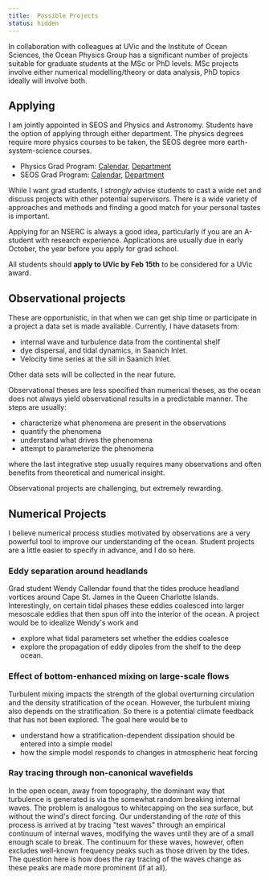 ```yaml
---
title:  Possible Projects
status: hidden
---
```


In collaboration with colleagues at UVic and the Institute of Ocean
Sciences, the Ocean Physics Group has a significant number of projects suitable for
graduate students at the MSc or PhD levels.  MSc projects involve
either numerical modelling/theory or data analysis, PhD topics ideally
will involve both.

## Applying

I am jointly appointed in SEOS and Physics and Astronomy.  Students
have the option of applying through either department. The physics
degrees require more physics courses to be taken, the SEOS degree more
earth-system-science courses.  

   - Physics Grad Program: [Calendar](http://web.uvic.ca/calendar/GRAD/GPROGS/PaAs/PrRe.html), [Department](http://www.uvic.ca/science/physics/prospective/graduate/index.php)
   - SEOS Grad Program: [Calendar](http://web.uvic.ca/calendar/GRAD/GPROGS/EaOcS/PrRe.html), [Department](http://www.uvic.ca/science/seos/grad/index.php)

While I want grad students, I *strongly* advise students to cast a wide
net and discuss projects with other potential supervisors.  There is a
wide variety of approaches and methods and finding a good match for
your personal tastes is important. 

Applying for an NSERC is always a good idea, particularly if you are
an A-student with research experience. Applications are usually due in
early October, the year before you apply for grad school.  

All students should **apply to UVic by
Feb 15th** to be considered for a UVic award.

## Observational projects

These are opportunistic, in that when we can get ship time or
participate in a project a data set is made available.  Currently, I
have datasets from:
   
   - internal wave and turbulence data from the continental shelf
   - dye dispersal, and tidal dynamics, in Saanich Inlet.
   - Velocity time series at the sill in Saanich Inlet.
  
Other data sets will be collected in the near future.  

Observational theses are less specified than numerical theses, as the
ocean does not always yield observational results in a predictable
manner.  The steps are usually:
   
   - characterize what phenomena are present in the observations
   - quantify the phenomena
   - understand what drives the phenomena
   - attempt to parameterize the phenomena

where the last integrative step usually requires many observations and
often benefits from theoretical and numerical insight.  

Observational projects are challenging, but extremely rewarding.  

## Numerical Projects

I believe numerical process studies motivated by observations are a
very powerful tool to improve our understanding of the ocean.  Student
projects are a little easier to specify in advance, and I do so here.

### Eddy separation around headlands

Grad student Wendy Callendar found that the tides produce headland
vortices around Cape St. James in the Queen Charlotte Islands.
Interestingly, on certain tidal phases these eddies coalesced into
larger mesoscale eddies that then spun off into the interior of the
ocean.  A  project would be to idealize Wendy's work and 

   - explore what tidal parameters set whether the eddies coalesce
   - explore the propagation of eddy dipoles from the shelf to the
     deep ocean.  

### Effect of bottom-enhanced mixing on large-scale flows

Turbulent mixing impacts the strength of the global overturning
circulation and the density stratification of the ocean.  However, the
turbulent mixing also depends on the stratification.  So there is a
potential climate feedback that has not been explored.  The goal here
would be to 
    
   - understand how a stratification-dependent dissipation should be
      entered into a simple model
   - how the simple model responds to changes in atmospheric heat
      forcing

### Ray tracing through non-canonical wavefields

In the open ocean, away from topography, the dominant way that
turbulence is generated is via the somewhat random breaking internal
waves.  The problem is analogous to whitecapping on the sea surface,
but without the wind's direct forcing.  Our understanding of the *rate*
of this process is arrived at by tracing "test waves" through an
empirical continuum of internal waves, modifying the waves until they
are of a small enough scale to break.  The continuum for these waves,
however, often excludes well-known frequency peaks such as those
driven by the tides.  The question here is how does the ray tracing of
the waves change as these peaks are made more prominent (if at all).  
